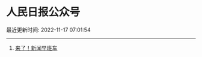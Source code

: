 # 人民日报公众号

最近更新时间: 2022-11-17 07:01:54

--- 
1. [来了！新闻早班车](https://mp.weixin.qq.com/s/kPWmhl8YXIfoOnAm3A2SAQ) 
